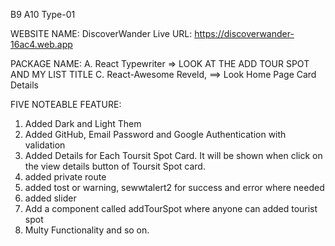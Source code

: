 B9 A10 Type-01

WEBSITE NAME: DiscoverWander
Live URL: https://discoverwander-16ac4.web.app



PACKAGE NAME:
A. React Typewriter => LOOK AT THE ADD TOUR SPOT AND MY LIST TITLE 
C. React-Awesome Reveld, ==>  Look Home Page Card Details



FIVE NOTEABLE FEATURE:
1. Added Dark and Light Them
2. Added GitHub, Email Password and Google Authentication with validation
3. Added Details for Each Toursit Spot Card. It will be shown when click on the view details button of Toursit Spot card.
4. added private route
5. added tost or warning, sewwtalert2 for success and error where needed
6. added slider
7. Add a component called addTourSpot where anyone can added tourist spot
7. Multy Functionality
and so on.